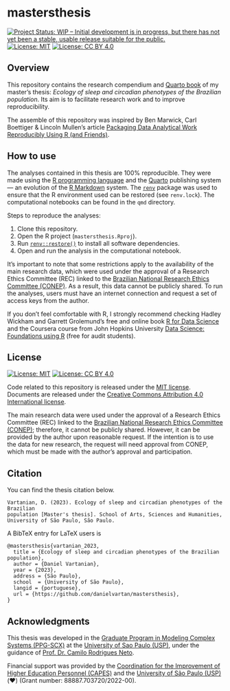 
<!-- README.md is generated from README.Rmd. Please edit that file -->

# mastersthesis

<!-- badges: start -->

[![Project Status: WIP – Initial development is in progress, but there
has not yet been a stable, usable release suitable for the
public.](https://www.repostatus.org/badges/latest/wip.svg)](https://www.repostatus.org/#wip)
[![License:
MIT](https://img.shields.io/badge/license-MIT-green)](https://choosealicense.com/licenses/mit/)
[![License: CC BY
4.0](https://img.shields.io/badge/License-CC_BY_4.0-lightgrey.svg)](https://creativecommons.org/licenses/by/4.0/)
<!-- badges: end -->

## Overview

This repository contains the research compendium and [Quarto
book](https://quarto.org/docs/books/) of my master’s thesis: *Ecology of
sleep and circadian phenotypes of the Brazilian population*. Its aim is
to facilitate research work and to improve reproducibility.

The assemble of this repository was inspired by Ben Marwick, Carl
Boettiger & Lincoln Mullen’s article [Packaging Data Analytical Work
Reproducibly Using R (and
Friends)](https://doi.org/10.1080/00031305.2017.1375986).

## How to use

The analyses contained in this thesis are 100% reproducible. They were
made using the [R programming language](https://www.r-project.org/) and
the [Quarto](https://quarto.org/) publishing system — an evolution of
the [R Markdown](https://rmarkdown.rstudio.com/) system. The
[`renv`](https://rstudio.github.io/renv/) package was used to ensure that
the R environment used can be restored (see `renv.lock`). The
computational notebooks can be found in the `qmd` directory.

Steps to reproduce the analyses:

1.  Clone this repository.
2.  Open the R project (`mastersthesis.Rproj`).
3.  Run
    [`renv::restore()`](https://rstudio.github.io/renv//reference/restore.html)
    to install all software dependencies.
4.  Open and run the analysis in the computational notebook.

It’s important to note that some restrictions apply to the availability
of the main research data, which were used under the approval of a
Research Ethics Committee (REC) linked to the [Brazilian National
Research Ethics Committee
(CONEP)](https://conselho.saude.gov.br/Web_comissoes/conep/index.html).
As a result, this data cannot be publicly shared. To run the analyses,
users must have an internet connection and request a set of access keys
from the author.

If you don’t feel comfortable with R, I strongly recommend checking
Hadley Wickham and Garrett Grolemund’s free and online book [R for Data
Science](https://r4ds.had.co.nz/) and the Coursera course from John
Hopkins University [Data Science: Foundations using
R](https://www.coursera.org/specializations/data-science-foundations-r)
(free for audit students).

## License

[![License:
MIT](https://img.shields.io/badge/license-MIT-green)](https://opensource.org/license/mit/)
[![License: CC BY
4.0](https://img.shields.io/badge/License-CC_BY_4.0-lightgrey.svg)](https://creativecommons.org/licenses/by/4.0/)

Code related to this repository is released under the [MIT
license](https://opensource.org/license/mit/). Documents are released
under the [Creative Commons Attribution 4.0 International
license](https://creativecommons.org/licenses/by/4.0/).

The main research data were used under the approval of a Research Ethics
Committee (REC) linked to the [Brazilian National Research Ethics
Committee
(CONEP)](https://conselho.saude.gov.br/Web_comissoes/conep/index.html);
therefore, it cannot be publicly shared. However, it can be provided by
the author upon reasonable request. If the intention is to use the data
for new research, the request will need approval from CONEP, which must
be made with the author’s approval and participation.

## Citation

You can find the thesis citation below.

    Vartanian, D. (2023). Ecology of sleep and circadian phenotypes of the Brazilian
    population [Master's thesis]. School of Arts, Sciences and Humanities, 
    University of São Paulo, São Paulo.

A BibTeX entry for LaTeX users is

    @mastersthesis{vartanian_2023,
      title = {Ecology of sleep and circadian phenotypes of the Brazilian population},
      author = {Daniel Vartanian},
      year = {2023},
      address = {São Paulo},
      school  = {University of São Paulo},
      langid = {portuguese},
      url = {https://github.com/danielvartan/mastersthesis},
    }

## Acknowledgments

This thesis was developed in the [Graduate Program in Modeling Complex
Systems (PPG-SCX)](https://sites.usp.br/scx/en/apresentacao/) at the
[University of Sao Paulo (USP)](https://www5.usp.br/), under the
guidance of [Prof. Dr. Camilo Rodrigues
Neto](https://orcid.org/0000-0001-6783-6695).

Financial support was provided by the [Coordination for the Improvement
of Higher Education Personnel (CAPES)](https://www.gov.br/capes/) and
the [University of São Paulo (USP)](http://usp.br/) (❤️) (Grant number:
88887.703720/2022-00).
